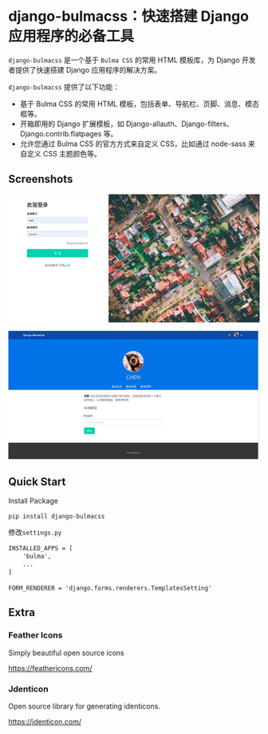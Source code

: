 # django-bulmacss：快速搭建 Django 应用程序的必备工具

`django-bulmacss` 是一个基于 `Bulma CSS` 的常用 HTML 模板库，为 Django 开发者提供了快速搭建 Django 应用程序的解决方案。

`django-bulmacss` 提供了以下功能：

* 基于 Bulma CSS 的常用 HTML 模板，包括表单、导航栏、页脚、消息、模态框等。
* 开箱即用的 Django 扩展模板，如 Django-allauth、Django-filters、Django.contrib.flatpages 等。
* 允许您通过 Bulma CSS 的官方方式来自定义 CSS，比如通过 node-sass 来自定义 CSS 主题颜色等。

## Screenshots

![Login Page](./login.jpeg)

![User Profile](./profile.jpeg)

## Quick Start

Install Package

``` {.bash}
pip install django-bulmacss
```

修改`settings.py`

``` {.bash}
INSTALLED_APPS = [
    'bulma',
    ...
]

FORM_RENDERER = 'django.forms.renderers.TemplatesSetting'
```

## Extra

### Feather Icons

Simply beautiful open source icons

<https://feathericons.com/>

### Jdenticon

Open source library for generating identicons.

<https://jdenticon.com/>
